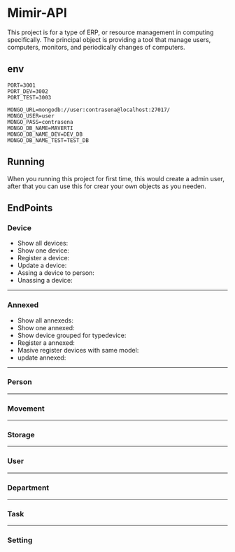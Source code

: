 # Mimir-API

This project is for a type of ERP, or resource management in computing specifically. The principal object is providing a tool that manage users, computers, monitors, and periodically changes of computers.

## env

```env
PORT=3001
PORT_DEV=3002
PORT_TEST=3003

MONGO_URL=mongodb://user:contrasena@localhost:27017/
MONGO_USER=user
MONGO_PASS=contrasena
MONGO_DB_NAME=MAVERTI
MONGO_DB_NAME_DEV=DEV_DB
MONGO_DB_NAME_TEST=TEST_DB
```

## Running

When you running this project for first time, this would create a admin user, after that you can use this for crear your own objects as you needen.

## EndPoints

### Device

- Show all devices:
- Show one device:
- Register a device:
- Update a device:
- Assing a device to person:
- Unassing a device:

---

### Annexed

- Show all annexeds:
- Show one annexed:
- Show device grouped for typedevice:
- Register a annexed:
- Masive register devices with same model:
- update annexed:

---

### Person

---

### Movement

---

### Storage

---

### User

---

### Department

---

### Task

---

### Setting